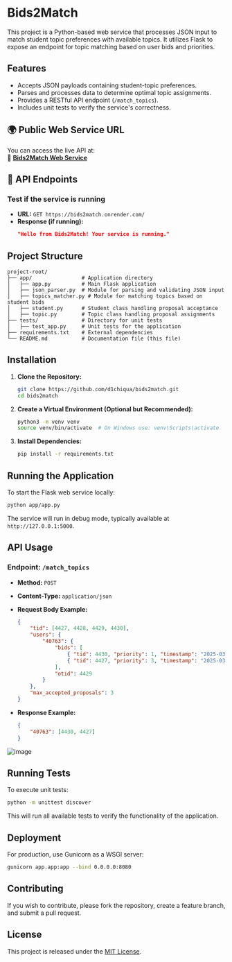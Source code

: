 # Bids2Match

This project is a Python-based web service that processes JSON input to match student topic preferences with available topics. It utilizes Flask to expose an endpoint for topic matching based on user bids and priorities.

## Features
- Accepts JSON payloads containing student-topic preferences.
- Parses and processes data to determine optimal topic assignments.
- Provides a RESTful API endpoint (`/match_topics`).
- Includes unit tests to verify the service's correctness.

## 🌍 Public Web Service URL  
You can access the live API at:  
🔗 **[Bids2Match Web Service](https://bids2match.onrender.com/)**  

## 📌 API Endpoints  

### **Test if the service is running**
- **URL:** `GET https://bids2match.onrender.com/`
- **Response (if running):**
  ```json
  "Hello from Bids2Match! Your service is running."

## Project Structure
```
project-root/
├── app/                # Application directory
│   ├── app.py          # Main Flask application
│   ├── json_parser.py  # Module for parsing and validating JSON input
│   ├── topics_matcher.py # Module for matching topics based on student bids
│   ├── student.py      # Student class handling proposal acceptance
│   ├── topic.py        # Topic class handling proposal assignments
├── tests/              # Directory for unit tests
│   ├── test_app.py     # Unit tests for the application
├── requirements.txt    # External dependencies
└── README.md           # Documentation file (this file)
```

## Installation

1. **Clone the Repository:**
   ```bash
   git clone https://github.com/d1chiqua/bids2match.git
   cd bids2match
   ```

2. **Create a Virtual Environment (Optional but Recommended):**
   ```bash
   python3 -m venv venv
   source venv/bin/activate  # On Windows use: venv\Scripts\activate
   ```

3. **Install Dependencies:**
   ```bash
   pip install -r requirements.txt
   ```

## Running the Application
To start the Flask web service locally:
```bash
python app/app.py
```
The service will run in debug mode, typically available at `http://127.0.0.1:5000`.

## API Usage
### Endpoint: `/match_topics`
- **Method:** `POST`
- **Content-Type:** `application/json`
- **Request Body Example:**
  ```json
  {
      "tid": [4427, 4428, 4429, 4430],
      "users": {
          "40763": {
              "bids": [
                  { "tid": 4430, "priority": 1, "timestamp": "2025-03-15T17:16:51Z" },
                  { "tid": 4427, "priority": 3, "timestamp": "2025-03-15T17:16:52Z" }
              ],
              "otid": 4429
          }
      },
      "max_accepted_proposals": 3
  }
  ```

- **Response Example:**
  ```json
  {
      "40763": [4430, 4427]
  }
  ```
![image](https://github.com/user-attachments/assets/6d089423-047f-41af-b851-303046df1c36)

## Running Tests
To execute unit tests:
```bash
python -m unittest discover
```
This will run all available tests to verify the functionality of the application.

## Deployment
For production, use Gunicorn as a WSGI server:
```bash
gunicorn app.app:app --bind 0.0.0.0:8080
```

## Contributing
If you wish to contribute, please fork the repository, create a feature branch, and submit a pull request.

## License
This project is released under the [MIT License](LICENSE).

